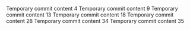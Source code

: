 Temporary commit content 4
Temporary commit content 9
Temporary commit content 13
Temporary commit content 18
Temporary commit content 28
Temporary commit content 34
Temporary commit content 35
